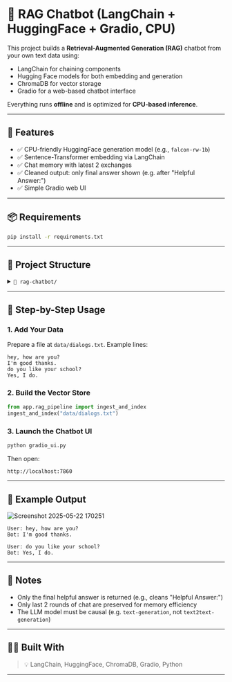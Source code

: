# 🤖 RAG Chatbot (LangChain + HuggingFace + Gradio, CPU)

This project builds a **Retrieval-Augmented Generation (RAG)** chatbot from your own text data using:

* LangChain for chaining components
* Hugging Face models for both embedding and generation
* ChromaDB for vector storage
* Gradio for a web-based chatbot interface

Everything runs **offline** and is optimized for **CPU-based inference**.

---

## 🚀 Features

* ✅ CPU-friendly HuggingFace generation model (e.g., `falcon-rw-1b`)
* ✅ Sentence-Transformer embedding via LangChain
* ✅ Chat memory with latest 2 exchanges
* ✅ Cleaned output: only final answer shown (e.g. after "Helpful Answer:")
* ✅ Simple Gradio web UI

---

## 📦 Requirements

```bash
pip install -r requirements.txt
```

---

## 📁 Project Structure

<details>
<summary><code>📁 rag-chatbot/</code></summary>

```
rag-chatbot/
├── src/
│   ├── __init__.py
|   ├── api.py
│   ├── config.py                # Loads .env
│   ├── rag_pipeline.py         # Embedding, retrieval, generation
│
├──frontend/
|   ├── ui.py                   # Gradio web UI
├── main.py                     # Optional FastAPI entrypoint
├── requirements.txt
├── .env
├── README.md
│
├── data/
│   └── dialogs.txt             # Your text data file
│
├── vector_db/                  # Chroma vector store (autogenerated)
```

</details>

---

## 🧾 Step-by-Step Usage

### 1. Add Your Data

Prepare a file at `data/dialogs.txt`. Example lines:

```
hey, how are you?
I'm good thanks.
do you like your school?
Yes, I do.
```

### 2. Build the Vector Store

```python
from app.rag_pipeline import ingest_and_index
ingest_and_index("data/dialogs.txt")
```

### 3. Launch the Chatbot UI

```bash
python gradio_ui.py
```

Then open:

```
http://localhost:7860
```

---

## 💬 Example Output
![Screenshot 2025-05-22 170251](https://github.com/user-attachments/assets/cc6a320d-e94c-431e-98f1-c33b9194379e)

```
User: hey, how are you?
Bot: I'm good thanks.

User: do you like your school?
Bot: Yes, I do.
```

---

## 🧠 Notes

* Only the final helpful answer is returned (e.g., cleans "Helpful Answer:")
* Only last 2 rounds of chat are preserved for memory efficiency
* The LLM model must be causal (e.g. `text-generation`, not `text2text-generation`)

---


## 👨‍💻 Built With

> 💡 LangChain, HuggingFace, ChromaDB, Gradio, Python

---
